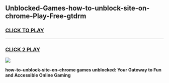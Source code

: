 
## Unblocked-Games-how-to-unblock-site-on-chrome-Play-Free-gtdrm
<h3>
<a href="https://premium76.site?title=how-to-unblock-site-on-chrome&ref=23A">CLICK TO PLAY</a></h3>
<hr>

<h3>
<a href="https://premium76.site?title=how-to-unblock-site-on-chrome&ref=23A">CLICK 2 PLAY</a>
  
</h3>

<a href="https://premium76.site?title=how-to-unblock-site-on-chrome&ref=23A"><img src="https://clearcache.store/games.png"></a>


**how-to-unblock-site-on-chrome games unblocked: Your Gateway to Fun and Accessible Online Gaming**
